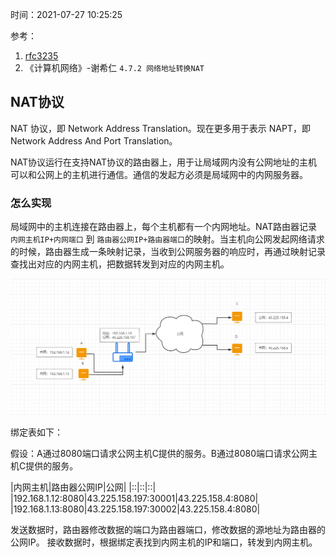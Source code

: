 时间：2021-07-27 10:25:25

参考：

1. [rfc3235](https://datatracker.ietf.org/doc/html/rfc3235)
2. 《计算机网络》-谢希仁 `4.7.2 网络地址转换NAT`

##  NAT协议

NAT 协议，即 Network Address Translation。现在更多用于表示 NAPT，即Network Address And Port Translation。

NAT协议运行在支持NAT协议的路由器上，用于让局域网内没有公网地址的主机可以和公网上的主机进行通信。通信的发起方必须是局域网中的内网服务器。

### 怎么实现

局域网中的主机连接在路由器上，每个主机都有一个内网地址。NAT路由器记录 `内网主机IP+内网端口` 到 `路由器公网IP+路由器端口`的映射。当主机向公网发起网络请求的时候，路由器生成一条映射记录，当收到公网服务器的响应时，再通过映射记录查找出对应的内网主机，把数据转发到对应的内网主机。

![nat](../../img/network/nat.png)

绑定表如下：

假设：A通过8080端口请求公网主机C提供的服务。B通过8080端口请求公网主机C提供的服务。

|内网主机|路由器公网IP|公网|
|::|::|::|
|192.168.1.12:8080|43.225.158.197:30001|43.225.158.4:8080|
|192.168.1.13:8080|43.225.158.197:30002|43.225.158.4:8080|

发送数据时，路由器修改数据的端口为路由器端口，修改数据的源地址为路由器的公网IP。
接收数据时，根据绑定表找到内网主机的IP和端口，转发到内网主机。
